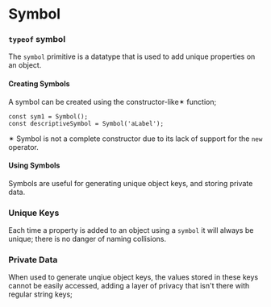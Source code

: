 # Symbol

### `typeof` symbol

The `symbol` primitive is a datatype that is used to add unique properties on an object. 

#### __Creating Symbols__
A symbol can be created using the constructor-like✴ function;
```
const sym1 = Symbol();
const descriptiveSymbol = Symbol('aLabel');
```

✴ Symbol is not a complete constructor due to its lack of support for the `new` operator.

#### __Using Symbols__

Symbols are useful for generating unique object keys, and storing private data.

### Unique Keys
Each time a property is added to an object using a `symbol` it will always be unique; there is no danger of naming collisions.

### Private Data
When used to generate unqiue object keys, the values stored in these keys cannot be easily accessed, adding a layer of privacy that isn't there with regular string keys;

